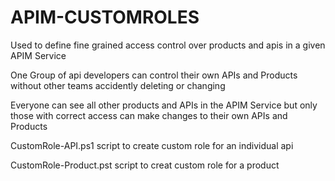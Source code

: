 # APIM-CUSTOMROLES

Used to define fine grained access control over  products and apis in a given APIM Service

One Group of api developers can control their own APIs and Products without other teams accidently deleting or changing 

Everyone can see all other products and APIs in the APIM Service but only those with correct access can make changes to their own APIs and Products

CustomRole-API.ps1    script to create custom role for an individual api

CustomRole-Product.pst script to creat  custom role for a product